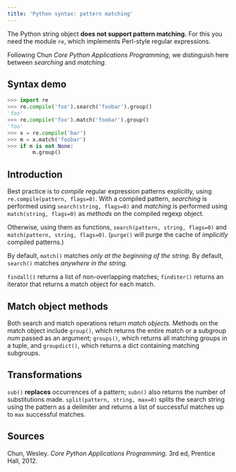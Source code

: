 ```yaml
---
title: 'Python syntax: pattern matching'
---
```


The Python string object **does not support pattern matching.** For this you need the module `re`, which implements Perl-style regular expressions.

Following Chun *Core Python Applications Programming,* we distinguish here between *searching* and *matching*.

## Syntax demo

```py
>>> import re
>>> re.compile('foo').search('foobar').group()
'foo'
>>> re.compile('foo').match('foobar').group()
'foo'
>>> x = re.compile('bar')
>>> m = x.match('foobar')
>>> if m is not None:
        m.group()

```

## Introduction

Best practice is to *compile* regular expression patterns explicitly, using `re.compile(pattern, flags=0)`. With a compiled pattern, *searching* is performed using `search(string, flags=0)` and *matching* is performed using `match(string, flags=0)` as *methods* on the compiled regexp object.

Otherwise, using them as functions, `search(pattern, string, flags=0)` and `match(pattern, string, flags=0)`. (`purge()` will purge the cache of *implicitly* compiled patterns.)

By default, `match()` matches *only at the beginning of the string*. By default, `search()` matches *anywhere in the string.*

`findall()` returns a list of non-overlapping matches; `finditer()` returns an iterator that returns a match object for each match.

## Match object methods

Both search and match operations return *match objects.* Methods on the match object include `group()`, which returns the entire match or a subgroup *num* passed as an argument; `groups()`, which returns all matching groups in a tuple, and `groupdict()`, which returns a dict containing matching subgroups.

## Transformations

`sub()` **replaces** occurrences of a pattern; `subn()` also returns the number of substitutions made.  `split(pattern, string, max=0)` splits the search string using the pattern as a delimiter and returns a list of successful matches up to `max` successful matches.


## Sources

Chun, Wesley. *Core Python Applications Programming.* 3rd ed, Prentice Hall, 2012.
